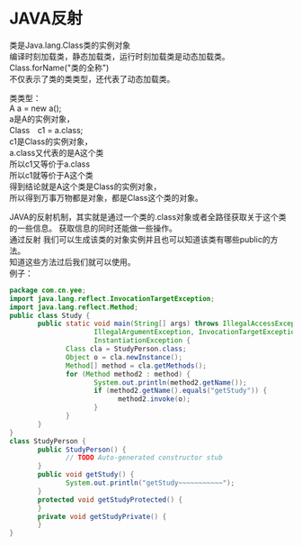 # JAVA反射

类是Java.lang.Class类的实例对象   
编译时刻加载类，静态加载类，运行时刻加载类是动态加载类。   
Class.forName("类的全称")   
不仅表示了类的类类型，还代表了动态加载类。<!--more-->   

类类型：   
A a = new a();   
a是A的实例对象，   
Class　c1 = a.class;   
c1是Class的实例对象，   
a.class又代表的是A这个类   
所以c1又等价于a.class   
所以c1就等价于A这个类   
得到结论就是A这个类是Class的实例对象，   
所以得到万事万物都是对象，都是Class这个类的对象。   


JAVA的反射机制，其实就是通过一个类的.class对象或者全路径获取关于这个类的一些信息。
获取信息的同时还能做一些操作。   
通过反射 我们可以生成该类的对象实例并且也可以知道该类有哪些public的方法。   
知道这些方法过后我们就可以使用。   
例子：  
 
```java
package com.cn.yee;
import java.lang.reflect.InvocationTargetException;
import java.lang.reflect.Method;
public class Study {
       public static void main(String[] args) throws IllegalAccessException,
                     IllegalArgumentException, InvocationTargetException,
                     InstantiationException {
              Class cla = StudyPerson.class;
              Object o = cla.newInstance();
              Method[] method = cla.getMethods();
              for (Method method2 : method) {
                     System.out.println(method2.getName());
                     if (method2.getName().equals("getStudy")) {
                           method2.invoke(o);
                     }
              }
       }
}
class StudyPerson {
       public StudyPerson() {
              // TODO Auto-generated constructor stub
       }
       public void getStudy() {
              System.out.println("getStudy~~~~~~~~~~~");
       }
       protected void getStudyProtected() {
       }
       private void getStudyPrivate() {
       }
}
```


